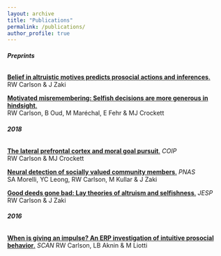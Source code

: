 ```yaml
---
layout: archive
title: "Publications"
permalink: /publications/
author_profile: true
---
```

###### __Preprints__  
  
 [**Belief in altruistic motives predicts prosocial actions and inferences**.](https://carlsonrw.github.io/_pages/belief_altMotives.pdf)  
 RW Carlson & J Zaki  
  
[**Motivated misremembering: Selfish decisions are more generous in hindsight**.](https://www.researchgate.net/profile/Ryan_Carlson4/publication/330574904_Motivated_misremembering_selfish_decisions_are_more_generous_in_hindsight/links/5c4c87a9458515a4c7424ba6/Motivated-misremembering-selfish-decisions-are-more-generous-in-hindsight.pdf)  
RW Carlson, B Oud, M Maréchal, E Fehr & MJ Crockett  

###### __2018__  
 
[**The lateral prefrontal cortex and moral goal pursuit**.](https://static1.squarespace.com/static/538ca3ade4b090f9ef331978/t/5bc8db67e5e5f0da97432b84/1539890024330/1-s2.0-S2352250X18300034-main.pdf)  *COIP*  
RW Carlson & MJ Crockett

[**Neural detection of socially valued community members**.](http://ssnl.stanford.edu/sites/default/files/pdf/Morelli%20et%20al_in%20press_PNAS.pdf?width=85%&height=85%&iframe=true)  *PNAS*  
SA Morelli, YC Leong, RW Carlson, M Kullar & J Zaki
 
[**Good deeds gone bad: Lay theories of altruism and selfishness**.](http://ssnl.stanford.edu/sites/default/files/pdf/carlsonZaki_layTheories_inpress_0.pdf?width=85%&height=85%&iframe=true)  *JESP*  
RW Carlson & J Zaki  

###### __2016__  
 
[**When is giving an impulse? An ERP investigation of intuitive prosocial behavior**.](https://academic.oup.com/scan/article/11/7/1121/1753464)  *SCAN*
RW Carlson, LB Aknin & M Liotti 








